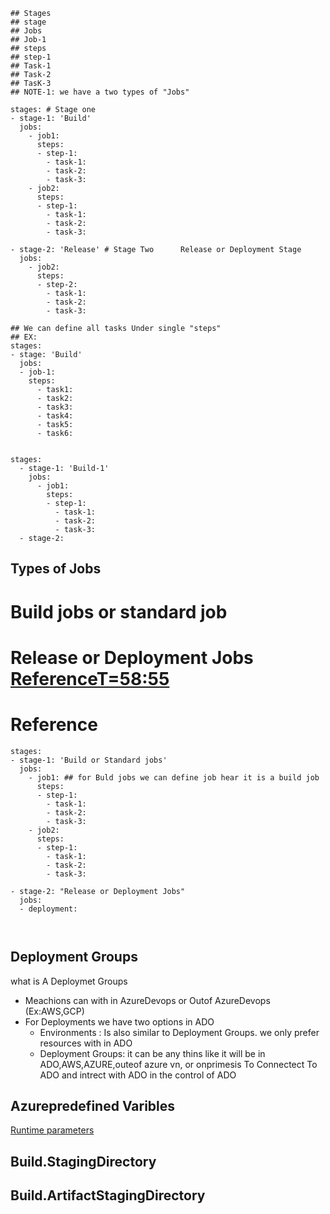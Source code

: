 ```t
## Stages
## stage
## Jobs
## Job-1
## steps
## step-1
## Task-1
## Task-2
## TasK-3
## NOTE-1: we have a two types of "Jobs"

stages: # Stage one
- stage-1: 'Build'
  jobs:
    - job1:
      steps:
      - step-1:
        - task-1:
        - task-2:
        - task-3:
    - job2:
      steps:
      - step-1:
        - task-1:
        - task-2:
        - task-3:

- stage-2: 'Release' # Stage Two      Release or Deployment Stage
  jobs:
    - job2:
      steps:
      - step-2:
        - task-1:
        - task-2:
        - task-3:

## We can define all tasks Under single "steps"
## EX: 
stages:
- stage: 'Build'
  jobs:
  - job-1:
    steps:
      - task1:
      - task2:
      - task3:
      - task4:
      - task5:
      - task6:
   

stages:
  - stage-1: 'Build-1'
    jobs:
      - job1:
        steps:
        - step-1:
          - task-1:
          - task-2:
          - task-3:
  - stage-2:
```

## Types of Jobs
# Build jobs or standard job 
# Release or Deployment Jobs [ReferenceT=58:55](https://youtu.be/gXk_GicAzeA?list=PLKb_hnKdTrx1Mb5Gr_o7Cnwz3hCh-vx4r)
# Reference
```t
stages: 
- stage-1: 'Build or Standard jobs'
  jobs:
    - job1: ## for Buld jobs we can define job hear it is a build job 
      steps:
      - step-1:
        - task-1:
        - task-2:
        - task-3:
    - job2:
      steps:
      - step-1:
        - task-1:
        - task-2:
        - task-3:

- stage-2: "Release or Deployment Jobs"
  jobs:
  - deployment:

  

```

## Deployment Groups 
what is A Deploymet Groups 
- Meachions can with in AzureDevops or Outof AzureDevops (Ex:AWS,GCP)
- For Deployments we have two options in ADO
    - Environments : Is also similar to Deployment Groups. we only prefer resources with in ADO 
    - Deployment Groups: it can be any thins like it will be in ADO,AWS,AZURE,outeof azure vn, or onprimesis
To Connectect To ADO and intrect with ADO in the control of ADO 

## Azurepredefined Varibles
[Runtime parameters](https://learn.microsoft.com/en-us/azure/devops/pipelines/process/runtime-parameters?view=azure-devops&tabs=script)

## Build.StagingDirectory

## Build.ArtifactStagingDirectory
